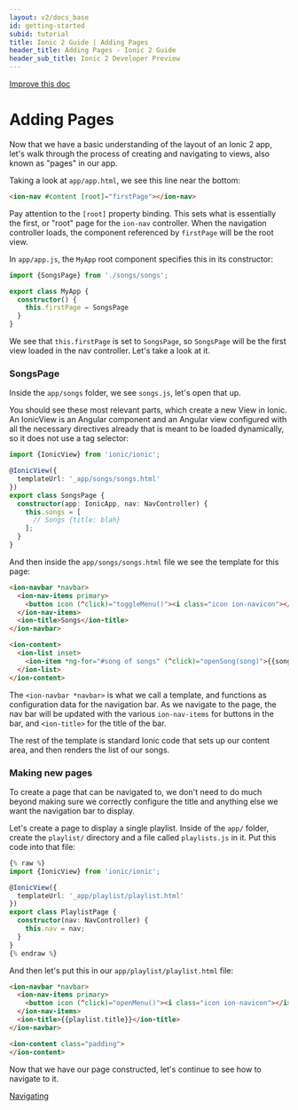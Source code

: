 ```yaml
---
layout: v2/docs_base
id: getting-started
subid: tutorial
title: Ionic 2 Guide | Adding Pages
header_title: Adding Pages - Ionic 2 Guide
header_sub_title: Ionic 2 Developer Preview
---
```

<div class="improve-docs">
  <a href='https://github.com/driftyco/ionic-site/edit/ionic2/docs/v2/guide/adding-pages/index.md'>
    Improve this doc
  </a>
</div>

<h1 class="title">Adding Pages</h1>


Now that we have a basic understanding of the layout of an Ionic 2 app, let's walk through the process of
creating and navigating to views, also known as "pages" in our app.

Taking a look at `app/app.html`, we see this line near the bottom:

```html
<ion-nav #content [root]="firstPage"></ion-nav>
```

Pay attention to the `[root]` property binding. This sets what is essentially the
first, or "root" page for the `ion-nav` controller. When the navigation controller loads, the component referenced
by `firstPage` will be the root view.

In `app/app.js`, the `MyApp` root component specifies this in its constructor:

```ts
import {SongsPage} from './songs/songs';

export class MyApp {
  constructor() {
    this.firstPage = SongsPage
  }
}
```

We see that `this.firstPage` is set to `SongsPage`, so `SongsPage` will be the
first view loaded in the nav controller. Let's take a look at it.

### SongsPage

Inside the `app/songs` folder, we see `songs.js`, let's open that up.

You should see these most relevant parts, which create a new View in Ionic. An IonicView is
  an Angular component and an Angular view configured with all the necessary directives already that is meant
  to be loaded dynamically, so it does not use a tag selector:

```ts
import {IonicView} from 'ionic/ionic';

@IonicView({
  templateUrl: '_app/songs/songs.html'
})
export class SongsPage {
  constructor(app: IonicApp, nav: NavController) {
    this.songs = [
      // Songs {title: blah}
    ];
  }
}
```

And then inside the `app/songs/songs.html` file we see the template for this page:

```html
<ion-navbar *navbar>
  <ion-nav-items primary>
    <button icon (^click)="toggleMenu()"><i class="icon ion-navicon"></i></button>
  </ion-nav-items>
  <ion-title>Songs</ion-title>
</ion-navbar>

<ion-content>
  <ion-list inset>
    <ion-item *ng-for="#song of songs" (^click)="openSong(song)">{{song.title}}</ion-item>
  </ion-list>
</ion-content>
```

The `<ion-navbar *navbar>` is what we call a template, and functions as configuration
data for the navigation bar. As we navigate to the page, the nav bar will be updated with the
various `ion-nav-items` for buttons in the bar, and `<ion-title>` for the title of the bar.

The rest of the template is standard Ionic code that sets up our content area, and then
renders the list of our songs.

### Making new pages

To create a page that can be navigated to, we don't need to do much beyond
making sure we correctly configure the title and anything else we want the
navigation bar to display.

Let's create a page to display a single playlist. Inside of the `app/` folder,
create the `playlist/` directory and a file called `playlists.js` in it. Put this code
into that file:

```ts
{% raw %}
import {IonicView} from 'ionic/ionic';

@IonicView({
  templateUrl: '_app/playlist/playlist.html'
})
export class PlaylistPage {
  constructor(nav: NavController) {
    this.nav = nav;
  }
}
{% endraw %}
```

And then let's put this in our `app/playlist/playlist.html` file:

```html
<ion-navbar *navbar>
  <ion-nav-items primary>
    <button icon (^click)="openMenu()"><i class="icon ion-navicon"></i></button>
  </ion-nav-items>
  <ion-title>{{playlist.title}}</ion-title>
</ion-navbar>

<ion-content class="padding">
</ion-content>
```

Now that we have our page constructed, let's continue to see how to navigate to it.

<a href="../navigation/" class="btn btn-primary">Navigating</a>